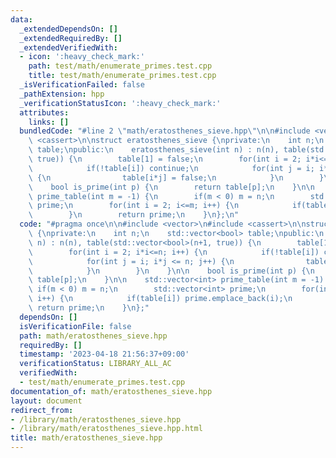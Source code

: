 ```yaml
---
data:
  _extendedDependsOn: []
  _extendedRequiredBy: []
  _extendedVerifiedWith:
  - icon: ':heavy_check_mark:'
    path: test/math/enumerate_primes.test.cpp
    title: test/math/enumerate_primes.test.cpp
  _isVerificationFailed: false
  _pathExtension: hpp
  _verificationStatusIcon: ':heavy_check_mark:'
  attributes:
    links: []
  bundledCode: "#line 2 \"math/eratosthenes_sieve.hpp\"\n\n#include <vector>\n#include\
    \ <cassert>\n\nstruct eratosthenes_sieve {\nprivate:\n    int n;\n    std::vector<bool>\
    \ table;\npublic:\n    eratosthenes_sieve(int n) : n(n), table(std::vector<bool>(n+1,\
    \ true)) {\n        table[1] = false;\n        for(int i = 2; i*i<=n; i++) {\n\
    \            if(!table[i]) continue;\n            for(int j = i; i*j <= n; j++)\
    \ {\n                table[i*j] = false;\n            }\n        }\n    }\n\n\
    \    bool is_prime(int p) {\n        return table[p];\n    }\n\n    std::vector<int>\
    \ prime_table(int m = -1) {\n        if(m < 0) m = n;\n        std::vector<int>\
    \ prime;\n        for(int i = 2; i<=m; i++) {\n            if(table[i]) prime.emplace_back(i);\n\
    \        }\n        return prime;\n    }\n};\n"
  code: "#pragma once\n\n#include <vector>\n#include <cassert>\n\nstruct eratosthenes_sieve\
    \ {\nprivate:\n    int n;\n    std::vector<bool> table;\npublic:\n    eratosthenes_sieve(int\
    \ n) : n(n), table(std::vector<bool>(n+1, true)) {\n        table[1] = false;\n\
    \        for(int i = 2; i*i<=n; i++) {\n            if(!table[i]) continue;\n\
    \            for(int j = i; i*j <= n; j++) {\n                table[i*j] = false;\n\
    \            }\n        }\n    }\n\n    bool is_prime(int p) {\n        return\
    \ table[p];\n    }\n\n    std::vector<int> prime_table(int m = -1) {\n       \
    \ if(m < 0) m = n;\n        std::vector<int> prime;\n        for(int i = 2; i<=m;\
    \ i++) {\n            if(table[i]) prime.emplace_back(i);\n        }\n       \
    \ return prime;\n    }\n};"
  dependsOn: []
  isVerificationFile: false
  path: math/eratosthenes_sieve.hpp
  requiredBy: []
  timestamp: '2023-04-18 21:56:37+09:00'
  verificationStatus: LIBRARY_ALL_AC
  verifiedWith:
  - test/math/enumerate_primes.test.cpp
documentation_of: math/eratosthenes_sieve.hpp
layout: document
redirect_from:
- /library/math/eratosthenes_sieve.hpp
- /library/math/eratosthenes_sieve.hpp.html
title: math/eratosthenes_sieve.hpp
---
```

